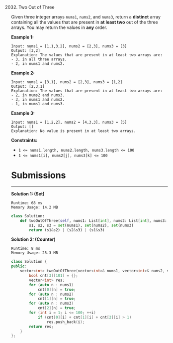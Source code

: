 2032. Two Out of Three

Given three integer arrays `nums1`, `nums2`, and `nums3`, return a **distinct** array containing all the values that are present in **at least two** out of the three arrays. You may return the values in **any** order.
 

**Example 1:**
```
Input: nums1 = [1,1,3,2], nums2 = [2,3], nums3 = [3]
Output: [3,2]
Explanation: The values that are present in at least two arrays are:
- 3, in all three arrays.
- 2, in nums1 and nums2.
```

**Example 2:**
```
Input: nums1 = [3,1], nums2 = [2,3], nums3 = [1,2]
Output: [2,3,1]
Explanation: The values that are present in at least two arrays are:
- 2, in nums2 and nums3.
- 3, in nums1 and nums2.
- 1, in nums1 and nums3.
```

**Example 3:**
```
Input: nums1 = [1,2,2], nums2 = [4,3,3], nums3 = [5]
Output: []
Explanation: No value is present in at least two arrays.
```

**Constraints:**

* `1 <= nums1.length, nums2.length, nums3.length <= 100`
* `1 <= nums1[i], nums2[j], nums3[k] <= 100`

# Submissions
---
**Solution 1: (Set)**
```
Runtime: 68 ms
Memory Usage: 14.2 MB
```
```python
class Solution:
    def twoOutOfThree(self, nums1: List[int], nums2: List[int], nums3: List[int]) -> List[int]:
        s1, s2, s3 = set(nums1), set(nums2), set(nums3)
        return (s1&s2) | (s2&s3) | (s1&s3)
```

**Solution 2: (Counter)**
```
Runtime: 8 ms
Memory Usage: 25.3 MB
```
```c++
class Solution {
public:
    vector<int> twoOutOfThree(vector<int>& nums1, vector<int>& nums2, vector<int>& nums3) {
        bool cnt[3][101] = {};
        vector<int> res;
        for (auto n : nums1)
            cnt[0][n] = true;
        for (auto n : nums2)
            cnt[1][n] = true;
        for (auto n : nums3)
            cnt[2][n] = true;
        for (int i = 1; i <= 100; ++i)
            if (cnt[0][i] + cnt[1][i] + cnt[2][i] > 1)
                res.push_back(i);
        return res;
    }
};
```
